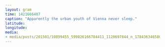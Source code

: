 ```yaml
---
layout: gram
time: 1421666407
caption: "Apparently the urban youth of Vienna never sleep."
latitude: 
longitude: 
media:
- media/posts/201501/10899455_599826166784411_1120697844_n_17843634658000351.jpg
---
```

